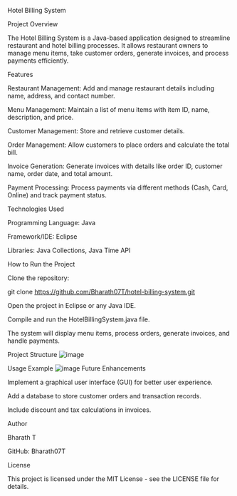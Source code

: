 Hotel Billing System

Project Overview

The Hotel Billing System is a Java-based application designed to streamline restaurant and hotel billing processes. It allows restaurant owners to manage menu items, take customer orders, generate invoices, and process payments efficiently.

Features

Restaurant Management: Add and manage restaurant details including name, address, and contact number.

Menu Management: Maintain a list of menu items with item ID, name, description, and price.

Customer Management: Store and retrieve customer details.

Order Management: Allow customers to place orders and calculate the total bill.

Invoice Generation: Generate invoices with details like order ID, customer name, order date, and total amount.

Payment Processing: Process payments via different methods (Cash, Card, Online) and track payment status.

Technologies Used

Programming Language: Java

Framework/IDE: Eclipse

Libraries: Java Collections, Java Time API

How to Run the Project

Clone the repository:

git clone https://github.com/Bharath07T/hotel-billing-system.git

Open the project in Eclipse or any Java IDE.

Compile and run the HotelBillingSystem.java file.

The system will display menu items, process orders, generate invoices, and handle payments.

Project Structure
![image](https://github.com/user-attachments/assets/9945e583-0972-4e43-b467-a69922f481cb)

Usage Example
![image](https://github.com/user-attachments/assets/4844e1f1-2e85-4ae8-af00-e0069a43cb12)
Future Enhancements

Implement a graphical user interface (GUI) for better user experience.

Add a database to store customer orders and transaction records.

Include discount and tax calculations in invoices.

Author

Bharath T

GitHub: Bharath07T

License

This project is licensed under the MIT License - see the LICENSE file for details.


